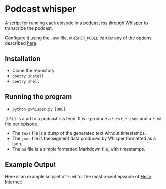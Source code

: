 # Podcast whisper

A script for running each episode in a podcast rss through [Whisper](https://github.com/openai/whisper)
to transcribe the podcast.

Configure it using the `.env` file. `WHISPER_MODEL` can be any of the options described
[here](https://github.com/openai/whisper?tab=readme-ov-file#available-models-and-languages).

## Installation

- Clone the repository.
- `poetry install`
- `poetry shell`

## Running the program

- `python pwhisper.py [URL]`

`[URL]` is a url to a podcast rss feed. It will produce a `*.txt`, `*.json` and
a `*.md` file per episode.

- The `text` file is a dump of the generated text without timestamps.
- The `json` file is the segment data produced by Whisper formatted as a json.
- The `md` file is a simple formatted Markdown file, with timestamps.

## Example Output

Here is an example snippet of `*.md` for the most recent episode of
[Hello Internet](https://www.hellointernet.fm/):

```

```
